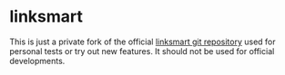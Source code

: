 linksmart
=========

This is just a private fork of the official [linksmart git repository](https://linksmart.eu/redmine/projects/linksmart-opensource/repository) used for personal tests or try out new features. It should not be used for official developments.
